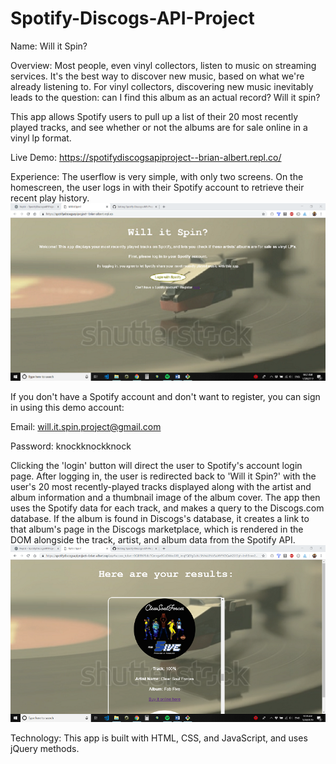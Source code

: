 # Spotify-Discogs-API-Project
Name: Will it Spin?

Overview:
Most people, even vinyl collectors, listen to music on streaming services. It's the best way to discover new music, based on what we're already listening to. For vinyl collectors, discovering new music inevitably leads to the question: can I find this album as an actual record? Will it spin?

This app allows Spotify users to pull up a list of their 20 most recently played tracks, and see whether or not the albums are for sale online in a vinyl lp format. 

Live Demo: https://spotifydiscogsapiproject--brian-albert.repl.co/

Experience:
The userflow is very simple, with only two screens. On the homescreen, the user logs in with their Spotify account to retrieve their recent play history. 
![alt text](https://github.com/MahlerBrian/Spotify-Discogs-API-Project/blob/master/willItSpinScreen1.PNG)

If you don't have a Spotify account and don't want to register, you can sign in using this demo account:

Email: will.it.spin.project@gmail.com

Password: knockknockknock


Clicking the 'login' button will direct the user to Spotify's account login page. After logging in, the user is redirected back to 'Will it Spin?' with the user's 20 most recently-played tracks displayed along with the artist and album information and a thumbnail image of the album cover. The app then uses the Spotify data for each track, and makes a query to the Discogs.com database. If the album is found in Discogs's database, it creates a link to that album's page in the Discogs marketplace, which is rendered in the DOM alongside the track, artist, and album data from the Spotify API.  
![alt text](https://github.com/MahlerBrian/Spotify-Discogs-API-Project/blob/master/willItSpinScreen2.PNG)

Technology:
This app is built with HTML, CSS, and JavaScript, and uses jQuery methods. 

